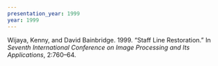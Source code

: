 ```yaml
---
presentation_year: 1999
year: 1999
---
```


Wijaya, Kenny, and David Bainbridge. 1999. “Staff Line Restoration.” In <i>Seventh International Conference on Image Processing and Its Applications</i>, 2:760–64.